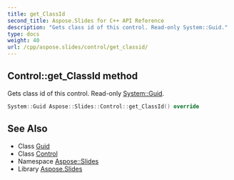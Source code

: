 ```yaml
---
title: get_ClassId
second_title: Aspose.Slides for C++ API Reference
description: "Gets class id of this control. Read-only System::Guid."
type: docs
weight: 40
url: /cpp/aspose.slides/control/get_classid/
---
```

## Control::get_ClassId method


Gets class id of this control. Read-only [System::Guid](../../../system/guid/).

```cpp
System::Guid Aspose::Slides::Control::get_ClassId() override
```

## See Also

* Class [Guid](../../../system/guid/)
* Class [Control](../)
* Namespace [Aspose::Slides](../../)
* Library [Aspose.Slides](../../../)

